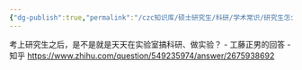 ```yaml
---
{"dg-publish":true,"permalink":"/czc知识库/硕士研究生/科研/学术常识/研究生怎么读/","dgPassFrontmatter":true,"created":"2024-08-09T17:44:53.834+08:00","updated":"2024-12-08T12:30:44.623+08:00"}
---
```



考上研究生之后，是不是就是天天在实验室搞科研、做实验？ - 工藤正男的回答 - 知乎
https://www.zhihu.com/question/549235974/answer/2675938692


